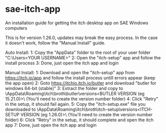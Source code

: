 # sae-itch-app
An installation guide for getting the itch desktop app on SAE Windows computers

This is for version 1.26.0, updates may break the easy process.
In the case it doesn't work, follow the "Manual Install" guide.

Auto Install:
1: Copy the "AppData" folder to the root of your user folder "C:\Users\<YOUR USERNAME>\"
2: Open the "itch-setup" app and follow the install process
3: Done, just open the itch app and login

Manual Install:
1: Download and open the "itch-setup" app from https://itch.io/app and follow the install process untill errors appear (keep the app open)
2: Goto https://itchio.itch.io/butler and download "butler for windows 64-bit (stable)"
3: Extract the folder and copy to <YOUR USER FOLDER>\AppData\Roaming\itch\broth\butler\versions\<BUTLER VERSION (eg 15.21.0)>\ (You'll need to create the version number folder)
4: Click "Retry" in the setup, it should fail again.
5: Copy the "itch-setup.exe" file you downloaded to <YOUR USER FOLDER>\AppData\Roaming\itch\broth\itch-setup\versions\<ITCH-SETUP VERSION (eg 1.26.0)>\ (You'll need to create the version number folder)
6: Click "Retry" in the setup, it should complete and open the itch app
7: Done, just open the itch app and login
